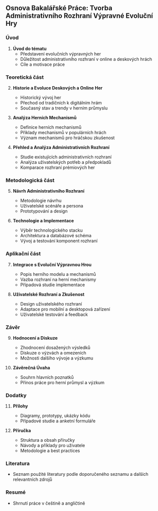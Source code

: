 ## Osnova Bakalářské Práce: Tvorba Administrativního Rozhraní Výpravné Evoluční Hry

### Úvod
1. **Úvod do tématu**
   - Představení evolučních výpravných her
   - Důležitost administrativního rozhraní v online a deskových hrách
   - Cíle a motivace práce

### Teoretická část
2. **Historie a Evoluce Deskových a Online Her**
   - Historický vývoj her
   - Přechod od tradičních k digitálním hrám
   - Současný stav a trendy v herním průmyslu

3. **Analýza Herních Mechanismů**
   - Definice herních mechanismů
   - Příklady mechanismů v populárních hrách
   - Význam mechanismů pro hráčskou zkušenost

4. **Přehled a Analýza Administrativních Rozhraní**
   - Studie existujících administrativních rozhraní
   - Analýza uživatelských potřeb a předpokladů
   - Komparace rozhraní prémiových her

### Metodologická část
5. **Návrh Administrativního Rozhraní**
   - Metodologie návrhu
   - Uživatelské scénáře a persona
   - Prototypování a design

6. **Technologie a Implementace**
   - Výběr technologického stacku
   - Architektura a databázové schéma
   - Vývoj a testování komponent rozhraní

### Aplikační část
7. **Integrace s Evoluční Výpravnou Hrou**
   - Popis herního modelu a mechanismů
   - Vazba rozhraní na herní mechanismy
   - Případová studie implementace

8. **Uživatelské Rozhraní a Zkušenost**
   - Design uživatelského rozhraní
   - Adaptace pro mobilní a desktopová zařízení
   - Uživatelské testování a feedback

### Závěr
9. **Hodnocení a Diskuze**
   - Zhodnocení dosažených výsledků
   - Diskuze o výzvách a omezeních
   - Možnosti dalšího vývoje a výzkumu

10. **Závěrečná Úvaha**
    - Souhrn hlavních poznatků
    - Přínos práce pro herní průmysl a výzkum

### Dodatky
11. **Přílohy**
    - Diagramy, prototypy, ukázky kódu
    - Případové studie a anketní formuláře

12. **Příručka**
    - Struktura a obsah příručky
    - Návody a příklady pro uživatele
    - Metodologie a best practices

### Literatura
- Seznam použité literatury podle doporučeného seznamu a dalších relevantních zdrojů

### Resumé
- Shrnutí práce v češtině a angličtině
